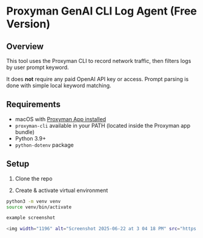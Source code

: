 # Proxyman GenAI CLI Log Agent (Free Version)

## Overview

This tool uses the Proxyman CLI to record network traffic, then filters logs by user prompt keyword.

It does **not** require any paid OpenAI API key or access. Prompt parsing is done with simple local keyword matching.

## Requirements

- macOS with [Proxyman App installed](https://proxyman.io)
- `proxyman-cli` available in your PATH (located inside the Proxyman app bundle)
- Python 3.9+
- `python-dotenv` package

## Setup

1. Clone the repo

2. Create & activate virtual environment

```bash
python3 -m venv venv
source venv/bin/activate

example screenshot

<img width="1196" alt="Screenshot 2025-06-22 at 3 04 18 PM" src="https://github.com/user-attachments/assets/c1675c60-0df2-4adb-8790-65c72f39db06" />

